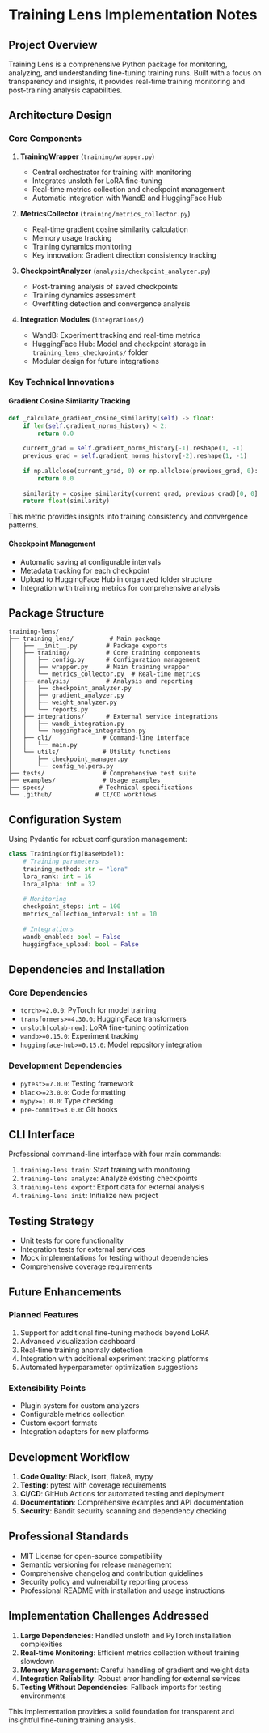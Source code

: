 # Training Lens Implementation Notes

## Project Overview

Training Lens is a comprehensive Python package for monitoring, analyzing, and understanding fine-tuning training runs. Built with a focus on transparency and insights, it provides real-time training monitoring and post-training analysis capabilities.

## Architecture Design

### Core Components

1. **TrainingWrapper** (`training/wrapper.py`)
   - Central orchestrator for training with monitoring
   - Integrates unsloth for LoRA fine-tuning
   - Real-time metrics collection and checkpoint management
   - Automatic integration with WandB and HuggingFace Hub

2. **MetricsCollector** (`training/metrics_collector.py`)
   - Real-time gradient cosine similarity calculation
   - Memory usage tracking
   - Training dynamics monitoring
   - Key innovation: Gradient direction consistency tracking

3. **CheckpointAnalyzer** (`analysis/checkpoint_analyzer.py`)
   - Post-training analysis of saved checkpoints
   - Training dynamics assessment
   - Overfitting detection and convergence analysis

4. **Integration Modules** (`integrations/`)
   - WandB: Experiment tracking and real-time metrics
   - HuggingFace Hub: Model and checkpoint storage in `training_lens_checkpoints/` folder
   - Modular design for future integrations

### Key Technical Innovations

#### Gradient Cosine Similarity Tracking
```python
def _calculate_gradient_cosine_similarity(self) -> float:
    if len(self.gradient_norms_history) < 2:
        return 0.0
    
    current_grad = self.gradient_norms_history[-1].reshape(1, -1)
    previous_grad = self.gradient_norms_history[-2].reshape(1, -1)
    
    if np.allclose(current_grad, 0) or np.allclose(previous_grad, 0):
        return 0.0
    
    similarity = cosine_similarity(current_grad, previous_grad)[0, 0]
    return float(similarity)
```

This metric provides insights into training consistency and convergence patterns.

#### Checkpoint Management
- Automatic saving at configurable intervals
- Metadata tracking for each checkpoint
- Upload to HuggingFace Hub in organized folder structure
- Integration with training metrics for comprehensive analysis

## Package Structure

```
training-lens/
├── training_lens/          # Main package
│   ├── __init__.py        # Package exports
│   ├── training/          # Core training components
│   │   ├── config.py      # Configuration management
│   │   ├── wrapper.py     # Main training wrapper
│   │   └── metrics_collector.py  # Real-time metrics
│   ├── analysis/          # Analysis and reporting
│   │   ├── checkpoint_analyzer.py
│   │   ├── gradient_analyzer.py
│   │   ├── weight_analyzer.py
│   │   └── reports.py
│   ├── integrations/      # External service integrations
│   │   ├── wandb_integration.py
│   │   └── huggingface_integration.py
│   ├── cli/              # Command-line interface
│   │   └── main.py
│   └── utils/            # Utility functions
│       ├── checkpoint_manager.py
│       └── config_helpers.py
├── tests/                # Comprehensive test suite
├── examples/             # Usage examples
├── specs/               # Technical specifications
└── .github/            # CI/CD workflows
```

## Configuration System

Using Pydantic for robust configuration management:

```python
class TrainingConfig(BaseModel):
    # Training parameters
    training_method: str = "lora"
    lora_rank: int = 16
    lora_alpha: int = 32
    
    # Monitoring
    checkpoint_steps: int = 100
    metrics_collection_interval: int = 10
    
    # Integrations
    wandb_enabled: bool = False
    huggingface_upload: bool = False
```

## Dependencies and Installation

### Core Dependencies
- `torch>=2.0.0`: PyTorch for model training
- `transformers>=4.30.0`: HuggingFace transformers
- `unsloth[colab-new]`: LoRA fine-tuning optimization
- `wandb>=0.15.0`: Experiment tracking
- `huggingface-hub>=0.15.0`: Model repository integration

### Development Dependencies
- `pytest>=7.0.0`: Testing framework
- `black>=23.0.0`: Code formatting
- `mypy>=1.0.0`: Type checking
- `pre-commit>=3.0.0`: Git hooks

## CLI Interface

Professional command-line interface with four main commands:

1. `training-lens train`: Start training with monitoring
2. `training-lens analyze`: Analyze existing checkpoints
3. `training-lens export`: Export data for external analysis
4. `training-lens init`: Initialize new project

## Testing Strategy

- Unit tests for core functionality
- Integration tests for external services
- Mock implementations for testing without dependencies
- Comprehensive coverage requirements

## Future Enhancements

### Planned Features
1. Support for additional fine-tuning methods beyond LoRA
2. Advanced visualization dashboard
3. Real-time training anomaly detection
4. Integration with additional experiment tracking platforms
5. Automated hyperparameter optimization suggestions

### Extensibility Points
- Plugin system for custom analyzers
- Configurable metrics collection
- Custom export formats
- Integration adapters for new platforms

## Development Workflow

1. **Code Quality**: Black, isort, flake8, mypy
2. **Testing**: pytest with coverage requirements
3. **CI/CD**: GitHub Actions for automated testing and deployment
4. **Documentation**: Comprehensive examples and API documentation
5. **Security**: Bandit security scanning and dependency checking

## Professional Standards

- MIT License for open-source compatibility
- Semantic versioning for release management
- Comprehensive changelog and contribution guidelines
- Security policy and vulnerability reporting process
- Professional README with installation and usage instructions

## Implementation Challenges Addressed

1. **Large Dependencies**: Handled unsloth and PyTorch installation complexities
2. **Real-time Monitoring**: Efficient metrics collection without training slowdown
3. **Memory Management**: Careful handling of gradient and weight data
4. **Integration Reliability**: Robust error handling for external services
5. **Testing Without Dependencies**: Fallback imports for testing environments

This implementation provides a solid foundation for transparent and insightful fine-tuning training analysis.